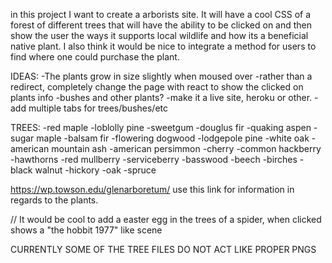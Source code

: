 in this project I want to create a arborists site. It will have a cool CSS of a forest of different trees that will have the ability to be clicked on and then show the user the ways it supports local wildlife and how its a beneficial native plant. I also think it would be nice to integrate a method for users to find where one could purchase the plant.

IDEAS:
-The plants grow in size slightly when moused over
-rather than a redirect, completely change the page with react to show the clicked on plants info
-bushes and other plants?
-make it a live site, heroku or other.
-add multiple tabs for trees/bushes/etc

TREES:
-red maple
-loblolly pine
-sweetgum
-douglus fir
-quaking aspen
-sugar maple
-balsam fir
-flowering dogwood
-lodgepole pine
-white oak
-american mountain ash
-american persimmon
-cherry
-common hackberry
-hawthorns
-red mullberry
-serviceberry
-basswood
-beech
-birches
-black walnut
-hickory
-oak
-spruce

https://wp.towson.edu/glenarboretum/   use this link for information in regards to the plants.


// It would be cool to add a easter egg in the trees of a spider, when clicked shows a "the hobbit 1977" like scene


CURRENTLY SOME OF THE TREE FILES DO NOT ACT LIKE PROPER PNGS

<!-- USE PNG FORMAT FOR IMAGES -->